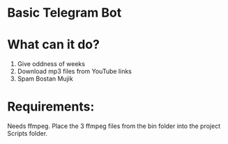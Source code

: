 # Basic Telegram Bot


# What can it do?
  1. Give oddness of weeks
  2. Download mp3 files from YouTube links
  3. Spam Bostan Mujik
  
# Requirements:
  Needs ffmpeg. Place the 3 ffmpeg files from the bin folder into the project Scripts folder.
